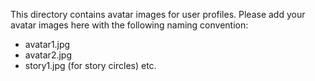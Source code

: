 This directory contains avatar images for user profiles. Please add your avatar images here with the following naming convention:

- avatar1.jpg
- avatar2.jpg
- story1.jpg (for story circles)
  etc.
